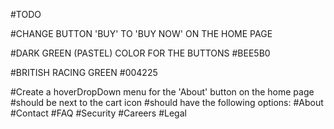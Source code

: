 #TODO

#CHANGE BUTTON 'BUY' TO 'BUY NOW' ON THE HOME PAGE



#DARK GREEN (PASTEL) COLOR FOR THE BUTTONS
#BEE5B0


#BRITISH RACING GREEN
#004225


#Create a hoverDropDown menu for the 'About' button on the home page
#should be next to the cart icon
#should have the following options:
#About
#Contact
#FAQ
#Security
#Careers
#Legal
